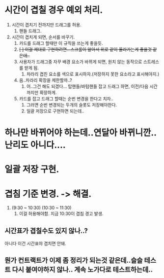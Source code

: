 # 시간이 겹칠 경우 예외 처리.
1. 시간이 겹치기 전까지만 드래그를 허용.
    1. 핸들 드래그.
2. 시간이 겹치게 되면, 순서를 바꾸기.
    1. 카드를 드래그 할때만 이 규칙을 쓰는게 좋을듯.
    2. ~~[ ] 이걸 제대로 구현하려면...스크롤이 알아서 위로 같이 올라가는게 좋을것 같은데..~~
    3. 사용자가 드래그중 자꾸 배경 요소가 바뀌게 되면, 원치 않는 동작으로 스트레스를 받게 됨.
        1. 차라리 겹친 요소를 색으로 표시하자.(저장하지 못한 요소라고 표시해야지.)
    4. 음..차라리 확장을 제한할까..?
       1. 어..그건 해도 되겠다... 탑핸들/바텀핸들 잡고 드래그 하면, 이전/다음 시간까지만 확장하게.
    5. 카드를 잡고 드래그 할때는 순번 변경을 한다고 치자..
       1. 그러면 순번 변경되는 두개의 슬롯도 저장해야한다.
       2. 일괄 저장으로 구현하면 되는데..

# 하나만 바뀌어야 하는데..연달아 바뀌니깐..난리도 아니다....

# 일괄 저장 구현.


# 겹침 기준 변경. -> 해결.
1. (9:30 ~ 10:30) (10:30 ~ 11:30)
   1. 이걸 허용해야함. 지금 10:30이 겹침 경고 발생.

## 시간표가 겹칠수도 있지 않나..?
아니다 이건 시간표야 겹치면 안돼.

## 뭔가 컨트랙트가 이제 좀 정리가 되는것 같은데..슬슬 테스트 다시 붙여야하지 않나.. 계속 노가다로 테스트하는데..